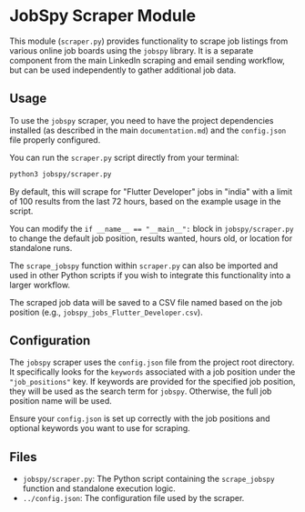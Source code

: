 # JobSpy Scraper Module

This module (`scraper.py`) provides functionality to scrape job listings from various online job boards using the `jobspy` library. It is a separate component from the main LinkedIn scraping and email sending workflow, but can be used independently to gather additional job data.

## Usage

To use the `jobspy` scraper, you need to have the project dependencies installed (as described in the main `documentation.md`) and the `config.json` file properly configured.

You can run the `scraper.py` script directly from your terminal:

```bash
python3 jobspy/scraper.py
```

By default, this will scrape for "Flutter Developer" jobs in "india" with a limit of 100 results from the last 72 hours, based on the example usage in the script.

You can modify the `if __name__ == "__main__":` block in `jobspy/scraper.py` to change the default job position, results wanted, hours old, or location for standalone runs.

The `scrape_jobspy` function within `scraper.py` can also be imported and used in other Python scripts if you wish to integrate this functionality into a larger workflow.

The scraped job data will be saved to a CSV file named based on the job position (e.g., `jobspy_jobs_Flutter_Developer.csv`).

## Configuration

The `jobspy` scraper uses the `config.json` file from the project root directory. It specifically looks for the `keywords` associated with a job position under the `"job_positions"` key. If keywords are provided for the specified job position, they will be used as the search term for `jobspy`. Otherwise, the full job position name will be used.

Ensure your `config.json` is set up correctly with the job positions and optional keywords you want to use for scraping.

## Files

-   `jobspy/scraper.py`: The Python script containing the `scrape_jobspy` function and standalone execution logic.
-   `../config.json`: The configuration file used by the scraper.
